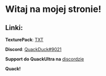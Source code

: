 # Witaj na mojej stronie!

## Linki:

**TexturePack**: <a href="https://gametronic.github.io/TXT/">TXT</a>

**Discord**: <a href="https://discord.com/users/495545200211394560">QuackDuck#9021</a>

**Support do QuackUltra na** <a href="https://discord.com/users/495545200211394560">discordzie</a>

<b>Quack!</b>
